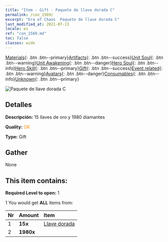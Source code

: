 ```yaml
---
title: "Item - Gift - Paquete de llave dorada C"
permalink: /con_1569/
excerpt: "Era of Chaos  Paquete de llave dorada C"
last_modified_at: 2021-07-13
locale: es
ref: "con_1569.md"
toc: false
classes: wide
---
```

 [Materials](/ItemsES/){: .btn .btn--primary}[Artifacts](/ItemsES/Artifacts/){: .btn .btn--success}[Unit Soul](/ItemsES/UnitSoul/){: .btn .btn--warning}[Unit Awakening](/ItemsES/UnitAwakening/){: .btn .btn--danger}[Hero Soul](/ItemsES/HeroSoul/){: .btn .btn--info}[Hero Skill](/ItemsES/HeroSkill/){: .btn .btn--primary}[Gift](/ItemsES/Gift/){: .btn .btn--success}[Event related](/ItemsES/Events/){: .btn .btn--warning}[Avatars](/ItemsES/Avatars/){: .btn .btn--danger}[Consumables](/ItemsES/Consumables/){: .btn .btn--info}[Unknown](/ItemsES/Unknown/){: .btn .btn--primary}

 ![Paquete de llave dorada C](/images/t/i_907185.png)

## Detalles
 **Descripción:** 15 llaves de oro y 1980 diamantes

 **Quality:** <span style="color: #FF8C00">OK</span>

 **Type:** Gift

## Gather

  None

## This item contains:

 **Required Level to open:** 1

 1 You would get **ALL** items  from:

  | Nr | Amount |     Item    |
  |:---|:-------|:------------|
  | 1 |  **15x** | [Llave dorada](/ItemsES/con_783/) |  | 
  | 2 |  **1980x** | <i class="fas fa-gem"/> |  | 
